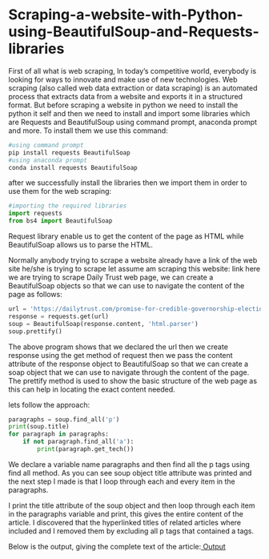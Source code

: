# Scraping-a-website-with-Python-using-BeautifulSoup-and-Requests-libraries

First of all what is web scraping, In today’s competitive world, everybody is looking for ways to innovate and make use of new technologies. Web scraping (also called web data extraction or data scraping) is an automated process that extracts data from a website and exports it in a structured format. But before scraping a website in python we need to install the python it self and then we need to install and import some libraries which are Requests and BeautifulSoup using command prompt, anaconda prompt and more. To install them we use this command:

```py
#using command prompt
pip install requests BeautifulSoap
#using anaconda prompt
conda install requests BeautifulSoap
```

after we successfully install the libraries then we import them in order to use them for the web scraping:

```py
#importing the required libraries
import requests
from bs4 import BeautifulSoap
```

Request library enable us to get the content of the page as HTML while BeautifulSoap allows us to parse the HTML.

Normally anybody trying to scrape a website already have a link of the web site he/she is trying to scrape let assume am scraping this website: link here we are trying to scrape Daily Trust web page, we can create a BeautifulSoap objects so that we can use to navigate the content of the page as follows:

```py
url = 'https://dailytrust.com/promise-for-credible-governorship-election-is-medicine-after-death-atiku-tells-inec/'
response = requests.get(url)
soup = BeautifulSoap(response.content, 'html.parser')
soup.prettify()
```
The above program shows that we declared the url then we create response using the get method of request then we pass the content attribute of the response object to BeautifulSoap so that we can create a soap object that we can use to navigate through the content of the page. The prettify method is used to show the basic structure of the web page as this can help in locating the exact content needed.

lets follow the approach:
```py
paragraphs = soup.find_all('p')
print(soup.title)
for paragraph in paragraphs:
    if not paragraph.find_all('a'):
        print(paragraph.get_tech())
```
We declare a variable name paragraphs and then find all the p tags using find all method. As you can see soup object title attribute was printed and the next step I made is that I loop through each and every item in the paragraphs.

I print the title attribute of the soup object and then loop through each item in the paragraphs variable and print, this gives the entire content of the article. I discovered that the hyperlinked titles of related articles where included and I removed them by excluding all p tags that contained a tags.


Below is the output, giving the complete text of the article:[ Output](https://github.com/Mudacrixxz/Scraping-a-website-with-Python-using-BeautifulSoup-and-Requests-libraries./blob/main/Output.json)
